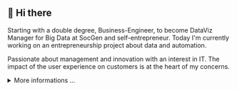 ## 👋  Hi there 

<p>
Starting with a double degree, Business-Engineer, to become DataViz Manager for Big Data at SocGen and self-entrepreneur. Today I'm currently working on an entrepreneurship project about data and automation. 

Passionate about management and innovation with an interest in IT. The impact of the user experience on customers is at the heart of my concerns. 
</p>

<details><summary>More informations ...</summary>

### :pencil2: Projects 
  
#### [WeAreOpenSource](https://weareopensource.me)

WAOS"s goal is to simplify the **start** of new **tech projects** / **startups**. As we know It must be **fast**, **efficient** while **avoiding the refactor** afterward. So through the creation of [Open-Source](https://github.com/weareopensource) **stacks** / **tools** or the writing of **articles**, we **share our knowledge** around this subject. <br />
[We](https://blog.weareopensource.me/us/) dream to create stacks **back/fronts**, **aligns on feats** & **architecture**, in multiple languages. Allowing anyone to **create full-stack** on demand ([VueJS](https://github.com/weareopensource/Vue), [Node](https://github.com/weareopensource/Node), [Swift](https://github.com/weareopensource/Swift) [...](https://github.com/weareopensource)) and keep it updated, while exploring scalable deployment, or tips like growth hacking via our [articles](https://blog.weareopensource.me).

#### [Comes.io](https://comes.io)

Like a travel agency for your <span style="color:#d35400">**weekends**</span> and <span style="color:#d35400">**hobbies**</span>, we will <span style="color:#d35400">**monitor**</span> your perfect <span style="color:#d35400">**conditions**</span> and <span style="color:#d35400">**alert**</span> you when all are met. Never miss wonderful moments again, discovery or family weekends, and spot the perfect days for surfing, skiing, golfing, fishing ... <br/>
Our goal is to <span style="color:#d35400">**save you time**</span> and therefore maximize your life enjoyment. Everything is <span style="color:#d35400">**tailor-made**</span> for your needs, configured by yourself at a <span style="color:#d35400">**lower cost**</span>. For this purpose, we are focused on the quality of the <span style="color:#d35400">**user experience**</span> and <span style="color:#d35400">**intelligence**</span> of our alerts.

### :package: Tools/Tech

```Node, Swift, Angular, Vue, React, Go```<br />
```Docker, Rancher, Kubernetes, GCloud, Ovh```<br />
```Photoshop, Sketch, Affinity, iMovie```<br />
```Zapier, Ghost, iftt, Later```<br />
 
### :link: Socials 
 
<p>

[![Mail](https://badges.weareopensource.me/badge/Contact%20by%20Mail-1abc9c.svg?style=flat-square)](mailto:pierre@weareopensource.me) [![Linkedin](https://badges.weareopensource.me/badge/Add%20on%20linkedin-006DA9.svg?style=flat-square)](https://www.linkedin.com/in/pierre-brisorgueil/) [![Github](https://badges.weareopensource.me/badge/Follow%20on%20Github-282828.svg?style=flat-square)](https://github.com/PierreBrisorgueil) [![Twitter](https://badges.weareopensource.me/badge/Follow%20on%20Twitter-3498db.svg?style=flat-square)](https://twitter.com/pbrisorgueil?lang=fr) [![Instagram](https://badges.weareopensource.me/badge/Follow%20on%20Instagram-f27231.svg?style=flat-square)](https://www.instagram.com/pierre_brsrgl/) [![Youtube](https://badges.weareopensource.me/badge/Watch%20on%20Youtube-e74c3c.svg?style=flat-square)](https://www.youtube.com/channel/UCIIjHtrZL5-rFFupn7c3OtA) [![Cofee](https://badges.weareopensource.me/badge/Buy%20a%20Coffee-FF813F.svg?style=flat-square)](https://ko-fi.com/weareopensource)

</p>

</details>

